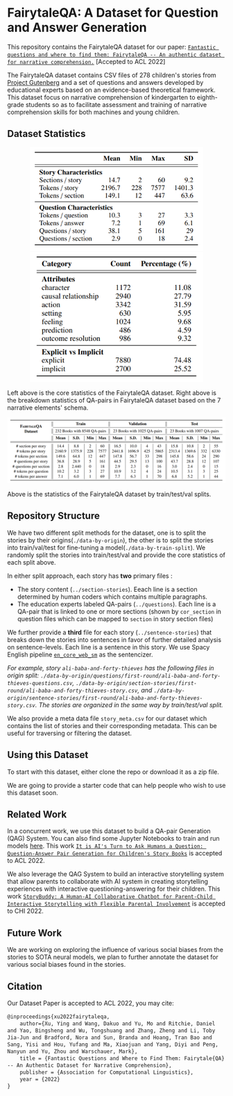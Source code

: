 # FairytaleQA: A Dataset for Question and Answer Generation

This repository contains the FairytaleQA dataset for our paper: [```Fantastic questions and where to find them: FairytaleQA -- An authentic dataset for narrative comprehension.```](https://arxiv.org/abs/2203.13947) [Accepted to ACL 2022]

The FairytaleQA dataset contains CSV files of 278 children's stories from [Project Gutenberg](https://www.gutenberg.org/) and a set of questions and answers developed by educational experts based on an evidence-based theoretical framework. This dataset focus on narrative comprehension of kindergarten to eighth-grade students so as to facilitate assessment and training of narrative comprehension skills for both machines and young children. 

## Dataset Statistics

<!-- ![](img/core_stats.png "Core statistics of the FairytaleQA dataset" ) -->
<!-- ![](img/breakdown_stats.png "Breakdown statistics of QAs based on the 7 narrative elements' schema in FairytaleQA dataset") -->
<!-- ![](img/core_train_stats.png "Core statistics of the FairytaleQA dataset by train/test/val splits") -->

<p align="middle">
    <img src="img/core_stats.png" alt="Core statistics of the FairytaleQA dataset" width="400"/>
    <img src="img/breakdown_stats.png" alt="Breakdown statistics of QAs based on the 7 narrative elements' schema in FairytaleQA dataset" width="400"/>
</p>

Left above is the core statistics of the FairytaleQA dataset. Right above is the breakdown statistics of QA-pairs in FairytaleQA dataset based on the 7 narrative elements' schema.

<!-- <img src="img/core_stats.png" alt="Core statistics of the FairytaleQA dataset" width="400"/>

Above is the core statistics of the FairytaleQA dataset. 

<img src="img/breakdown_stats.png" alt="Breakdown statistics of QAs based on the 7 narrative elements' schema in FairytaleQA dataset" width="400"/>

Above is the breakdown statistics of QAs in FairytaleQA dataset based on the 7 narrative elements' schema. -->

<img src="img/core_train_stats.png" alt="Core statistics of the FairytaleQA dataset by train/test/val splits" />

Above is the statistics of the FairytaleQA dataset by train/test/val splits.


## Repository Structure

We have two different split methods for the dataset, one is to split the stories by their origins(```./data-by-origin```), the other is to split the stories into train/val/test for fine-tuning a model(```./data-by-train-split```). We randomly split the stories into train/test/val and provide the core statistics of each split above. 

In either split approach, each story has **two** primary files : 
- The story content (```../section-stories```). Eeach line is a section determined by human coders which contains multiple paragraphs. 
- The education experts labeled QA-pairs (```../questions```). Each line is a QA-pair that is linked to one or more sections (shown by ```cor_section``` in question files which can be mapped to ```section``` in story section files)

We further provide a **third** file for each story (```../sentence-stories```) that breaks down the stories into sentences in favor of further detailed analysis on sentence-levels. Each line is a sentence in this story. We use Spacy English pipeline [```en_core_web_sm```](https://spacy.io/models/en) as the sentencizer.  

*For example, story ```ali-baba-and-forty-thieves``` has the following files in origin split: 
```./data-by-origin/questions/first-round/ali-baba-and-forty-thieves-questions.csv```,
```./data-by-origin/section-stories/first-round/ali-baba-and-forty-thieves-story.csv```, and 
```./data-by-origin/sentence-stories/first-round/ali-baba-and-forty-thieves-story.csv```. The stories are organized in the same way by train/test/val split.*

We also provide a meta data file ```story_meta.csv``` for our dataset which contains the list of stories and their corresponding metadata. This can be useful for traversing or filtering the dataset.


## Using this Dataset

To start with this dataset, either clone the repo or download it as a zip file.

We are going to provide a starter code that can help people who wish to use this dataset soon.

## Related Work

In a concurrent work, we use this dataset to build a QA-pair Generation (QAG) System. You can also find some Jupyter Notebooks to train and run models [here](https://github.com/WorkInTheDark/FairytaleQA_QAG_System). This work [```It is AI's Turn to Ask Humans a Question: Question-Answer Pair Generation for Children's Story Books```](https://arxiv.org/abs/2109.03423) is accepted to ACL 2022.

We also leverage the QAG System to build an interactive storytelling system that allow parents to collaborate with AI system in creating storytelling experiences with interactive questioning-answering for their children. This work [```StoryBuddy: A Human-AI Collaborative Chatbot for Parent-Child Interactive Storytelling with Flexible Parental Involvement```](https://arxiv.org/abs/2202.06205) is accepted to CHI 2022.

## Future Work

We are working on exploring the influence of various social biases from the stories to SOTA neural models, we plan to further annotate the dataset for various social biases found in the stories.

## Citation
Our Dataset Paper is accepted to ACL 2022, you may cite:
```
@inproceedings{xu2022fairytaleqa,
    author={Xu, Ying and Wang, Dakuo and Yu, Mo and Ritchie, Daniel and Yao, Bingsheng and Wu, Tongshuang and Zhang, Zheng and Li, Toby Jia-Jun and Bradford, Nora and Sun, Branda and Hoang, Tran Bao and Sang, Yisi and Hou, Yufang and Ma, Xiaojuan and Yang, Diyi and Peng, Nanyun and Yu, Zhou and Warschauer, Mark},
    title = {Fantastic Questions and Where to Find Them: Fairytale{QA} -- An Authentic Dataset for Narrative Comprehension},
    publisher = {Association for Computational Linguistics},
    year = {2022}
}
```
